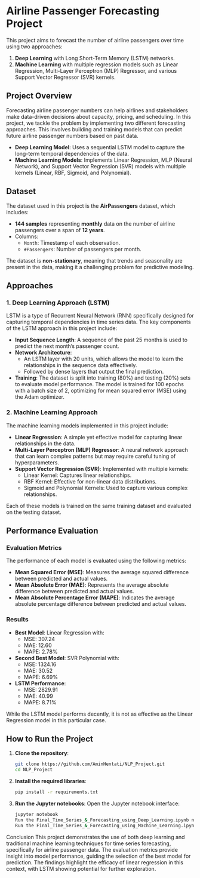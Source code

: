 # Airline Passenger Forecasting Project

This project aims to forecast the number of airline passengers over time using two approaches:
1. **Deep Learning** with Long Short-Term Memory (LSTM) networks.
2. **Machine Learning** with multiple regression models such as Linear Regression, Multi-Layer Perceptron (MLP) Regressor, and various Support Vector Regressor (SVR) kernels.

## Project Overview

Forecasting airline passenger numbers can help airlines and stakeholders make data-driven decisions about capacity, pricing, and scheduling. In this project, we tackle the problem by implementing two different forecasting approaches. This involves building and training models that can predict future airline passenger numbers based on past data.

- **Deep Learning Model**: Uses a sequential LSTM model to capture the long-term temporal dependencies of the data.
- **Machine Learning Models**: Implements Linear Regression, MLP (Neural Network), and Support Vector Regression (SVR) models with multiple kernels (Linear, RBF, Sigmoid, and Polynomial).

## Dataset

The dataset used in this project is the **AirPassengers** dataset, which includes:
- **144 samples** representing **monthly** data on the number of airline passengers over a span of **12 years**.
- Columns: 
  - `Month`: Timestamp of each observation.
  - `#Passengers`: Number of passengers per month.

The dataset is **non-stationary**, meaning that trends and seasonality are present in the data, making it a challenging problem for predictive modeling.

## Approaches

### 1. Deep Learning Approach (LSTM)

LSTM is a type of Recurrent Neural Network (RNN) specifically designed for capturing temporal dependencies in time series data. The key components of the LSTM approach in this project include:
- **Input Sequence Length**: A sequence of the past 25 months is used to predict the next month’s passenger count.
- **Network Architecture**:
  - An LSTM layer with 20 units, which allows the model to learn the relationships in the sequence data effectively.
  - Followed by dense layers that output the final prediction.
- **Training**: The dataset is split into training (80%) and testing (20%) sets to evaluate model performance. The model is trained for 100 epochs with a batch size of 2, optimizing for mean squared error (MSE) using the Adam optimizer.

### 2. Machine Learning Approach

The machine learning models implemented in this project include:
- **Linear Regression**: A simple yet effective model for capturing linear relationships in the data.
- **Multi-Layer Perceptron (MLP) Regressor**: A neural network approach that can learn complex patterns but may require careful tuning of hyperparameters.
- **Support Vector Regression (SVR)**: Implemented with multiple kernels:
  - Linear Kernel: Captures linear relationships.
  - RBF Kernel: Effective for non-linear data distributions.
  - Sigmoid and Polynomial Kernels: Used to capture various complex relationships.

Each of these models is trained on the same training dataset and evaluated on the testing dataset.

## Performance Evaluation

### Evaluation Metrics
The performance of each model is evaluated using the following metrics:
- **Mean Squared Error (MSE)**: Measures the average squared difference between predicted and actual values.
- **Mean Absolute Error (MAE)**: Represents the average absolute difference between predicted and actual values.
- **Mean Absolute Percentage Error (MAPE)**: Indicates the average absolute percentage difference between predicted and actual values.

### Results
- **Best Model**: Linear Regression with:
  - MSE: 307.24
  - MAE: 12.60
  - MAPE: 2.78%
- **Second Best Model**: SVR Polynomial with:
  - MSE: 1324.16
  - MAE: 30.52
  - MAPE: 6.69%
- **LSTM Performance**:
  - MSE: 2829.91
  - MAE: 40.99
  - MAPE: 8.71%

While the LSTM model performs decently, it is not as effective as the Linear Regression model in this particular case.

## How to Run the Project

1. **Clone the repository**:
   ```bash
   git clone https://github.com/AminHentati/NLP_Project.git
   cd NLP_Project
2. **Install the required libraries**:
   ```bash
   pip install -r requirements.txt
3. **Run the Jupyter notebooks**:
   Open the Jupyter notebook interface:
    ```bash
    jupyter notebook
   Run the Final_Time_Series_&_Forecasting_using_Deep_Learning.ipynb notebook to execute the LSTM model.
   Run the Final_Time_Series_&_Forecasting_using_Machine_Learning.ipynb notebook to execute the machine learning models.
Conclusion
This project demonstrates the use of both deep learning and traditional machine learning techniques for time series forecasting, specifically for airline passenger data. The evaluation metrics provide insight into model performance, guiding the selection of the best model for prediction. The findings highlight the efficacy of linear regression in this context, with LSTM showing potential for further exploration.